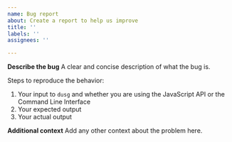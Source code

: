 ```yaml
---
name: Bug report
about: Create a report to help us improve
title: ''
labels: ''
assignees: ''

---
```


**Describe the bug**
A clear and concise description of what the bug is.

Steps to reproduce the behavior:
1. Your input to `dusg` and whether you are using the JavaScript API or the Command Line Interface
2. Your expected output
3. Your actual output

**Additional context**
Add any other context about the problem here.
